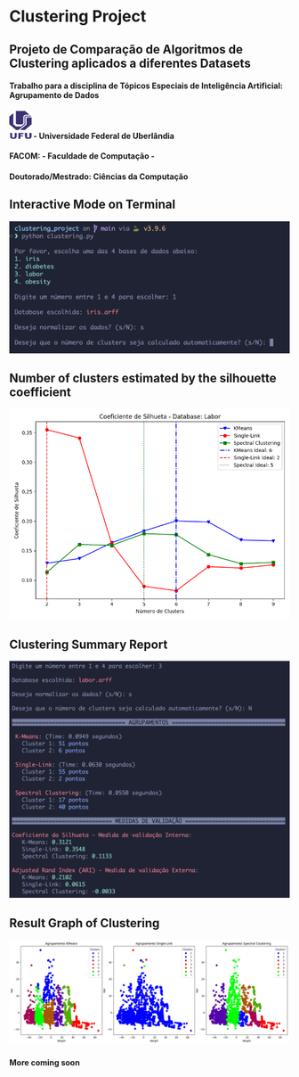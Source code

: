 # Clustering Project 
## Projeto de Comparação de Algoritmos de Clustering aplicados a diferentes Datasets
#### Trabalho para a disciplina de Tópicos Especiais de Inteligência Artificial: Agrupamento de Dados
#### [<img src="./images/ufu.png" width="40" height="50" >](./images/ufu.png) - Universidade Federal de Uberlândia
#### FACOM: - Faculdade de Computação - 
#### Doutorado/Mestrado: Ciências da Computação




## Interactive Mode on Terminal
![Interactive Mode on Terminal](./images/interactive.png)

## Number of clusters estimated by the silhouette coefficient
![Number of clusters estimated](./images/number_clusters.png)

## Clustering Summary Report
![Clustering Summary Report](./images/summary.png)

## Result Graph of Clustering
![Result Graph of Clustering](./images/results_obesity.png)


#### More coming soon
